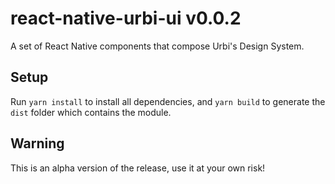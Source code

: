 # react-native-urbi-ui v0.0.2

A set of React Native components that compose Urbi's Design System.

## Setup

Run `yarn install` to install all dependencies, and `yarn build` to generate the `dist` folder which contains the module.

## Warning

This is an alpha version of the release, use it at your own risk!
